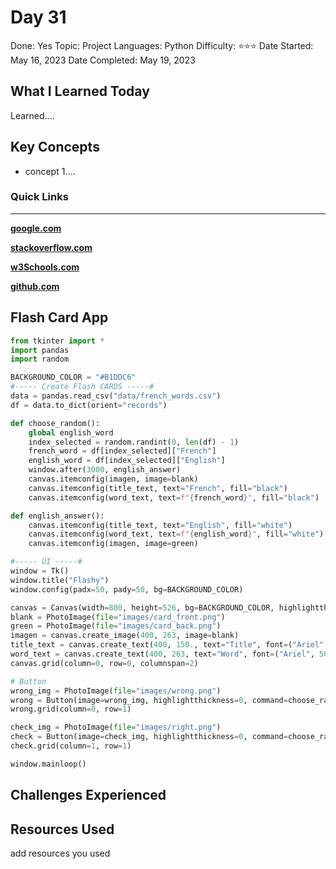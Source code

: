 # Day 31

Done: Yes
Topic: Project
Languages: Python
Difficulty: ⭐⭐⭐
Date Started: May 16, 2023
Date Completed: May 19, 2023

## What I Learned Today

Learned....

## Key Concepts

- concept 1....

### Quick Links

---

[**google.com**](http://www.google.com)

[**stackoverflow.com**](http://www.stackoverflow.com)

[**w3Schools.com**](https://www.w3schools.com/)

[**github.com**](https://github.com/)

## Flash Card App

```python
from tkinter import *
import pandas
import random

BACKGROUND_COLOR = "#B1DDC6"
#----- Create Flash CARDS -----#
data = pandas.read_csv("data/french_words.csv")
df = data.to_dict(orient="records")

def choose_random():
    global english_word
    index_selected = random.randint(0, len(df) - 1)
    french_word = df[index_selected]["French"]
    english_word = df[index_selected]["English"]
    window.after(3000, english_answer)
    canvas.itemconfig(imagen, image=blank)
    canvas.itemconfig(title_text, text="French", fill="black")
    canvas.itemconfig(word_text, text=f"{french_word}", fill="black")

def english_answer():
    canvas.itemconfig(title_text, text="English", fill="white")
    canvas.itemconfig(word_text, text=f"{english_word}", fill="white")
    canvas.itemconfig(imagen, image=green)

#----- UI -----#
window = Tk()
window.title("Flashy")
window.config(padx=50, pady=50, bg=BACKGROUND_COLOR)

canvas = Canvas(width=800, height=526, bg=BACKGROUND_COLOR, highlightthickness=0)
blank = PhotoImage(file="images/card_front.png")
green = PhotoImage(file="images/card_back.png")
imagen = canvas.create_image(400, 263, image=blank)
title_text = canvas.create_text(400, 150., text="Title", font=("Ariel", 40, "italic"))
word_text = canvas.create_text(400, 263, text="Word", font=("Ariel", 50, "bold"))
canvas.grid(column=0, row=0, columnspan=2)

# Button
wrong_img = PhotoImage(file="images/wrong.png")
wrong = Button(image=wrong_img, highlightthickness=0, command=choose_random)
wrong.grid(column=0, row=1)

check_img = PhotoImage(file="images/right.png")
check = Button(image=check_img, highlightthickness=0, command=choose_random)
check.grid(column=1, row=1)

window.mainloop()
```

## Challenges Experienced

## Resources Used

add resources you used